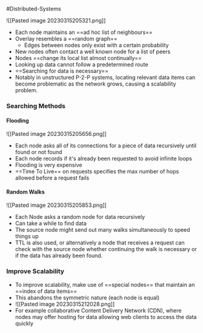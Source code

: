 #Distributed-Systems 

![[Pasted image 20230315205321.png]]
- Each node maintains an ==ad hoc list of neighbours==
- Overlay resembles a ==random graph==
	- Edges between nodes only exist with a certain probability
- New nodes often contact a well known node for a list of peers
- Nodes ==change its local list almost continually==
- Looking up data cannot follow a predetermined route
- ==Searching for data is necessary==
- Notably in unstructured P-2-P systems, locating relevant data items can become problematic as the network grows, causing a scalability problem.

### Searching Methods
#### Flooding
![[Pasted image 20230315205656.png]]
- Each node asks all of its connections for a piece of data recursively until found or not found
- Each node records if it's already been requested to avoid infinite loops
- Flooding is very expensive
- ==Time To Live== on requests specifies the max number of hops allowed before a request fails

#### Random Walks
![[Pasted image 20230315205853.png]]
- Each Node asks a random node for data recursively
- Can take a while to find data
- The source node might send out many walks simultaneously to speed things up
- TTL is also used, or alternatively a node that receives a request can check with the source node whether continuing the walk is necessary or if the data has already been found.

### Improve Scalability
- To improve scalability, make use of ==special nodes== that maintain an ==index of data items==
- This abandons the symmetric nature (each node is equal)
- ![[Pasted image 20230315212028.png]]
- For example collaborative Content Delivery Network (CDN), where nodes may offer hosting for data allowing web clients to access the data quickly
